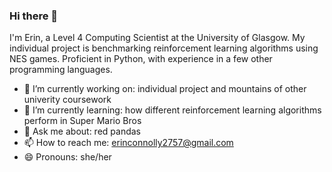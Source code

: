 ### Hi there 👋

I'm Erin, a Level 4 Computing Scientist at the University of Glasgow. My individual project is benchmarking reinforcement learning algorithms using NES games. 
Proficient in Python, with experience in a few other programming languages.

- 🔭 I’m currently working on: individual project and mountains of other univerity coursework
- 🌱 I’m currently learning: how different reinforcement learning algorithms perform in Super Mario Bros
- 💬 Ask me about: red pandas
- 📫 How to reach me: erinconnolly2757@gmail.com
- 😄 Pronouns: she/her
